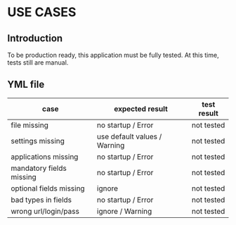 # USE CASES

## Introduction

To be production ready, this application must be fully tested. At this time,
tests still are manual.

## YML file

| case                     | expected result                  | test result |
| ------------------------ | -------------------------------- | ----------- |
| file missing             | no startup / Error               | not tested  |
| settings missing         | use default values / Warning     | not tested  |
| applications missing     | no startup / Error               | not tested  |
| mandatory fields missing | no startup / Error               | not tested  |
| optional fields missing  | ignore                           | not tested  |
| bad types in fields      | no startup / Error               | not tested  |
| wrong url/login/pass     | ignore / Warning                 | not tested  |
